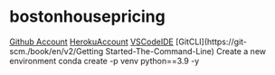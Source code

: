 # bostonhousepricing
[Github Account](https://github.com)
[HerokuAccount](https://heroku.com)
[VSCodeIDE](https://code.visualstudio.com/)
[GitCLI](https://git-scm./book/en/v2/Getting Started-The-Command-Line)
Create a new environment
conda create -p venv python==3.9 -y